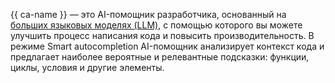 {{ ca-name }} — это AI-помощник разработчика, основанный на [больших языковых моделях (LLM)](https://ru.wikipedia.org/wiki/Большая_языковая_модель), с помощью которого вы можете улучшить процесс написания кода и повысить производительность. В режиме Smart autocompletion AI-помощник анализирует контекст кода и предлагает наиболее вероятные и релевантные подсказки: функции, циклы, условия и другие элементы.